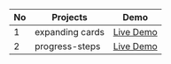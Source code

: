 | No  | Projects | Demo |
|---| ---------- | ------------- |
|1| expanding cards  | [Live Demo](https://sahibxaae.github.io/HtmlCssJavascriptProjects/expanding%20cards/)  |
|2| progress-steps | [Live Demo](https://sahibxaae.github.io/HtmlCssJavascriptProjects/progress-steps/) |
